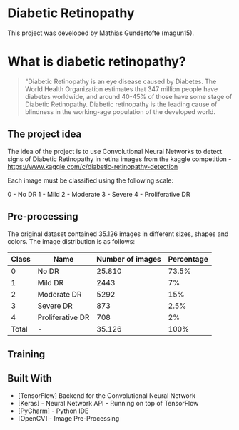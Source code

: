 # Diabetic Retinopathy
This project was developed by Mathias Gundertofte (magun15).

# What is diabetic retinopathy?
>"Diabetic Retinopathy is an eye disease caused by Diabetes. The World Health Organization estimates that 347 million people have diabetes worldwide, and around 40-45% of those have some stage of Diabetic Retinopathy. Diabetic retinopathy is the leading cause of blindness in the working-age population of the developed world.


## The project idea
The idea of the project is to use Convolutional Neural Networks to detect signs of Diabetic Retinopathy in retina images from the kaggle competition - https://www.kaggle.com/c/diabetic-retinopathy-detection

Each image must be classified using the following scale:

0 - No DR
1 - Mild
2 - Moderate
3 - Severe
4 - Proliferative DR


## Pre-processing
The original dataset contained 35.126 images in different sizes, shapes and colors. The image distribution is as follows:

| Class         | Name          | Number of images | Percentage |
| ------------- | ------------- | ---------------- | ---------- |
| 0             | No DR         | 25.810           | 73.5%      |
| 1             | Mild DR       | 2443             | 7%         |
| 2             | Moderate DR   | 5292             | 15%        |
| 3             | Severe DR     | 873              | 2.5%       |
| 4             | Proliferative DR | 708           | 2%         |
|Total          | -             | 35.126           | 100%       |

## Training

## Built With

* [TensorFlow] Backend for the Convolutional Neural Network
* [Keras] - Neural Network API - Running on top of TensorFlow
* [PyCharm] - Python IDE
* [OpenCV] - Image Pre-Processing

